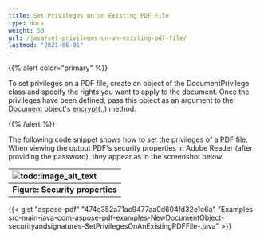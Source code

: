 ```yaml
---
title: Set Privileges on an Existing PDF File
type: docs
weight: 50
url: /java/set-privileges-on-an-existing-pdf-file/
lastmod: "2021-06-05"
---
```


{{% alert color="primary" %}}

To set privileges on a PDF file, create an object of the DocumentPrivilege class and specify the rights you want to apply to the document. Once the privileges have been defined, pass this object as an argument to the [Document](https://apireference.aspose.com/java/pdf/com.aspose.pdf/Document) object's [encrypt(..)](https://apireference.aspose.com/java/pdf/com.aspose.pdf/Document#encrypt-java.lang.String-java.lang.String-com.aspose.pdf.facades.DocumentPrivilege-int-boolean-) method.

{{% /alert %}}

The following code snippet shows how to set the privileges of a PDF file. When viewing the output PDF's security properties in Adobe Reader (after providing the password), they appear as in the screenshot below.

|![todo:image_alt_text](http://i.imgur.com/1WXaa4m.png)|
| :- |
|**Figure: Security properties**|
{{< gist "aspose-pdf" "474c352a71ac9477aa0d604fd32e1c6a" "Examples-src-main-java-com-aspose-pdf-examples-NewDocumentObject-securityandsignatures-SetPrivilegesOnAnExistingPDFFile-.java" >}}
